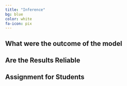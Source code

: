 ```yaml
---
title: "Inference"
bg: blue
color: white
fa-icon: pix
---
```


## What were the outcome of the model
## Are the Results Reliable
## Assignment for Students
